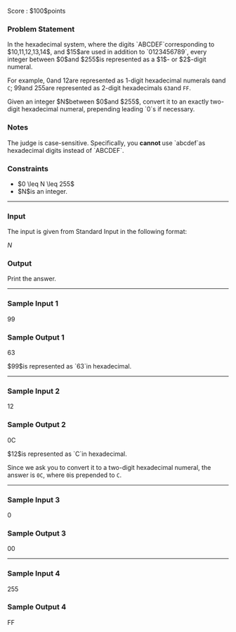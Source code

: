 
<div>

<span>

<span>

<p>
Score : $100$points
</p>

<div>

<section>

### **Problem Statement**

<p>
In the hexadecimal system, where the digits `ABCDEF`corresponding to $10,11,12,13,14$, and $15$are used in addition to `0123456789`, every integer between $0$and $255$is represented as a $1$- or $2$-digit numeral.

For example, $0$and $12$are represented as $1$-digit hexadecimal numerals `0`and `C`; $99$and $255$are represented as $2$-digit hexadecimals `63`and `FF`.  
</p>

<p>
Given an integer $N$between $0$and $255$, convert it to an exactly two-digit hexadecimal numeral, prepending leading `0`s if necessary.
</p>

</section>

</div>

<div>

<section>

### **Notes**

<p>
The judge is case-sensitive.  Specifically, you 
<strong>
cannot
</strong>
use `abcdef`as hexadecimal digits instead of `ABCDEF`.
</p>

</section>

</div>

<div>

<section>

### **Constraints**

<ul>

<li>
$0 \leq N \leq 255$
</li>

<li>
$N$is an integer.
</li>

</ul>

</section>

</div>

---

<div>

<div>

<section>

### **Input**

<p>
The input is given from Standard Input in the following format:
</p>

<div>

$N$
</div>

</section>

</div>

<div>

<section>

### **Output**

<p>
Print the answer.
</p>

</section>

</div>

</div>

---

<div>

<section>

### **Sample Input 1**

<div>

99

</div>

</section>

</div>

<div>

<section>

### **Sample Output 1**

<div>

63

</div>

<p>
$99$is represented as `63`in hexadecimal.
</p>

</section>

</div>

---

<div>

<section>

### **Sample Input 2**

<div>

12

</div>

</section>

</div>

<div>

<section>

### **Sample Output 2**

<div>

0C

</div>

<p>
$12$is represented as `C`in hexadecimal.

Since we ask you to convert it to a two-digit hexadecimal numeral, the answer is `0C`, where `0`is prepended to `C`.
</p>

</section>

</div>

---

<div>

<section>

### **Sample Input 3**

<div>

0

</div>

</section>

</div>

<div>

<section>

### **Sample Output 3**

<div>

00

</div>

</section>

</div>

---

<div>

<section>

### **Sample Input 4**

<div>

255

</div>

</section>

</div>

<div>

<section>

### **Sample Output 4**

<div>

FF

</div>

</section>

</div>

</span>

</span>

</div>
